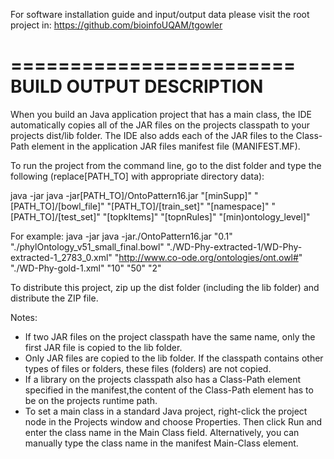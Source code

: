 For software installation guide and input/output data please visit the root project in: https://github.com/bioinfoUQAM/tgowler

========================
BUILD OUTPUT DESCRIPTION
========================

When you build an Java application project that has a main class, the IDE
automatically copies all of the JAR
files on the projects classpath to your projects dist/lib folder. The IDE
also adds each of the JAR files to the Class-Path element in the application
JAR files manifest file (MANIFEST.MF).

To run the project from the command line, go to the dist folder and
type the following (replace[PATH_TO] with appropriate directory data):

java -jar java -jar[PATH_TO]/OntoPattern16.jar "[minSupp]" "[PATH_TO]/[bowl_file]" "[PATH_TO]/[train_set]" "[namespace]" "[PATH_TO]/[test_set]" "[topkItems]" "[topnRules]" "[min)ontology_level]"


For example:
java -jar java -jar./OntoPattern16.jar "0.1" "./phylOntology_v51_small_final.bowl" "./WD-Phy-extracted-1/WD-Phy-extracted-1_2783_0.xml" "http://www.co-ode.org/ontologies/ont.owl#" "./WD-Phy-gold-1.xml" "10" "50" "2"



To distribute this project, zip up the dist folder (including the lib folder)
and distribute the ZIP file.

Notes:

* If two JAR files on the project classpath have the same name, only the first
JAR file is copied to the lib folder.
* Only JAR files are copied to the lib folder.
If the classpath contains other types of files or folders, these files (folders)
are not copied.
* If a library on the projects classpath also has a Class-Path element
specified in the manifest,the content of the Class-Path element has to be on
the projects runtime path.
* To set a main class in a standard Java project, right-click the project node
in the Projects window and choose Properties. Then click Run and enter the
class name in the Main Class field. Alternatively, you can manually type the
class name in the manifest Main-Class element.
